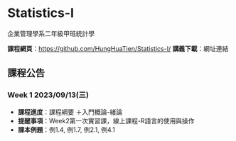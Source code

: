 # Statistics-I
企業管理學系二年級甲班統計學

**課程網頁**：https://github.com/HungHuaTien/Statistics-I/
**講義下載**：網址連結

## 課程公告

### Week 1 2023/09/13(三)
- **課程進度**：課程綱要 ＋入門概論-緒論
- **提醒事項**：Week2第一次實習課，線上課程-R語言的使用與操作
- **課本例題**：例1.4, 例1.7, 例2.1, 例4.1
  


